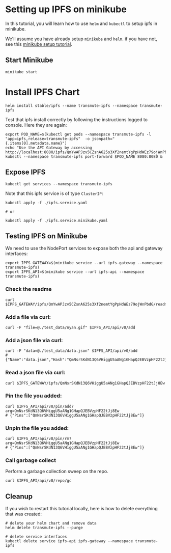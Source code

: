 # Setting up IPFS on minikube

In this tutorial, you will learn how to use `helm` and `kubectl` to setup ipfs in minikube.

We'll assume you have already setup `minikube` and `helm`. if you have not, see this [minikube setup tutorial](../README.md).

## Start Minikube

```
minikube start
```

# Install IPFS Chart

```
helm install stable/ipfs --name transmute-ipfs --namespace transmute-ipfs
```

Test that ipfs install correctly by following the instructions logged to console. Here they are again:

```
export POD_NAME=$(kubectl get pods --namespace transmute-ipfs -l "app=ipfs,release=transmute-ipfs"  -o jsonpath="{.items[0].metadata.name}")
echo "Use the API Gateway by accessing http://localhost:8080/ipfs/QmYwAPJzv5CZsnA625s3Xf2nemtYgPpHdWEz79ojWnPbdG/readme"
kubectl --namespace transmute-ipfs port-forward $POD_NAME 8080:8080 &
```

## Expose IPFS

```
kubectl get services --namespace transmute-ipfs
```

Note that this ipfs service is of type `ClusterIP`:

```
kubectl apply -f ./ipfs.service.yaml

# or

kubectl apply -f ./ipfs.service.minikube.yaml
```

## Testing IPFS on Minikube

We need to use the NodePort services to expose both the api and gateway interfaces:

```
export IPFS_GATEWAY=$(minikube service --url ipfs-gateway --namespace transmute-ipfs)
export IPFS_API=$(minikube service --url ipfs-api --namespace transmute-ipfs)
```

### Check the readme

```
curl $IPFS_GATEWAY/ipfs/QmYwAPJzv5CZsnA625s3Xf2nemtYgPpHdWEz79ojWnPbdG/readme
```

### Add a file via curl:

```
curl -F "file=@./test_data/nyan.gif" $IPFS_API/api/v0/add
```

### Add a json file via curl:

```
curl -F "data=@./test_data/data.json" $IPFS_API/api/v0/add
# {"Name":"data.json","Hash":"QmNsrSKdN13Q6VHiggU5aANg1GHapQJEBVzpHF22tJj8Ew"}
```

### Read a json file via curl:

```
curl $IPFS_GATEWAY/ipfs/QmNsrSKdN13Q6VHiggU5aANg1GHapQJEBVzpHF22tJj8Ew
```

### Pin the file you added:

```
curl $IPFS_API/api/v0/pin/add?arg=QmNsrSKdN13Q6VHiggU5aANg1GHapQJEBVzpHF22tJj8Ew
# {"Pins":["QmNsrSKdN13Q6VHiggU5aANg1GHapQJEBVzpHF22tJj8Ew"]}
```

### Unpin the file you added:

```
curl $IPFS_API/api/v0/pin/rm?arg=QmNsrSKdN13Q6VHiggU5aANg1GHapQJEBVzpHF22tJj8Ew
# {"Pins":["QmNsrSKdN13Q6VHiggU5aANg1GHapQJEBVzpHF22tJj8Ew"]}
```

### Call garbage collect

Perform a garbage collection sweep on the repo.

```
curl $IPFS_API/api/v0/repo/gc
```

## Cleanup

If you wish to restart this tutorial locally, here is how to delete everything that was created:

```
# delete your helm chart and remove data
helm delete transmute-ipfs --purge

# delete service interfaces
kubectl delete service ipfs-api ipfs-gateway --namespace transmute-ipfs
```
